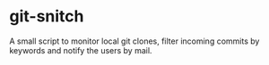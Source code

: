# git-snitch
A small script to monitor local git clones, filter incoming commits by keywords and notify the users by mail.
